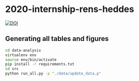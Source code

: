 # 2020-internship-rens-heddes


[![DOI](https://zenodo.org/badge/358278903.svg)](https://zenodo.org/badge/latestdoi/358278903)

## Generating all tables and figures

```bash
cd data-analysis
virtualenv env
source env/bin/activate
pip install -r requirements.txt
cd src
python run_all.py -p "./data/update_data.p"
```
